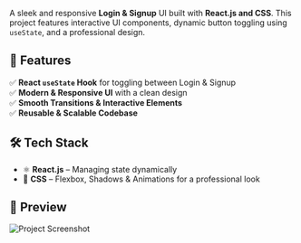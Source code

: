 A sleek and responsive **Login & Signup** UI built with **React.js and CSS**. This project features interactive UI components, dynamic button toggling using `useState`, and a professional design.

## 🌟 Features
✅ **React `useState` Hook** for toggling between Login & Signup  
✅ **Modern & Responsive UI** with a clean design  
✅ **Smooth Transitions & Interactive Elements**  
✅ **Reusable & Scalable Codebase**  

## 🛠 Tech Stack
- ⚛ **React.js** – Managing state dynamically  
- 🎨 **CSS** – Flexbox, Shadows & Animations for a professional look  

## 📸 Preview  
![Project Screenshot](https://tinyurl.com/28kvgyjt)  
